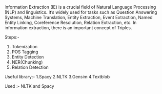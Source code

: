 Information Extraction (IE) is a crucial field of Natural Language Processing (NLP) and linguistics. It’s widely used for tasks such as Question Answering Systems, Machine Translation, Entity Extraction, Event Extraction, Named Entity Linking, Coreference Resolution, Relation Extraction, etc.
In information extraction, there is an important concept of Triples.

Steps:-
1. Tokenization
2. POS Tagging
3. Entity Detection 
4. NER(Chunking)
5. Relation Detection

Useful library:- 1.Spacy 2.NLTK 3.Gensim 4.Textblob

Used :- NLTK and Spacy
